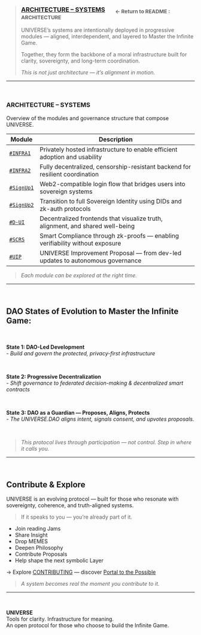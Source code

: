 >### [ARCHITECTURE – SYSTEMS](../README.md#intro-architecture) &nbsp;&nbsp;&nbsp;&nbsp;&nbsp; <sub>← Return to README : ARCHITECTURE 
>UNIVERSE’s systems are intentionally deployed in progressive modules — aligned, interdependent, and layered to Master the Infinite Game.
>
>Together, they form the backbone of a moral infrastructure built for clarity, sovereignty, and long-term coordination.
>
>_This is not just architecture — it’s alignment in motion._

---

<br>

### ARCHITECTURE – SYSTEMS

Overview of the modules and governance structure that compose UNIVERSE.


| **Module** | **Description** |
|------------|-----------------|
| [`#INFRA1`](#infra1) | Privately hosted infrastructure to enable efficient adoption and usability |
| [`#INFRA2`](#infra2) | Fully decentralized, censorship-resistant backend for resilient coordination |
| [`#SignUp1`](#signup1) | Web2-compatible login flow that bridges users into sovereign systems |
| [`#SignUp2`](#signup2) | Transition to full Sovereign Identity using DIDs and zk-auth protocols |
| [`#D-UI`](#d-ui) | Decentralized frontends that visualize truth, alignment, and shared well-being |
| [`#SCRS`](#scrs) | Smart Compliance through zk-proofs — enabling verifiability without exposure |
| [`#UIP`](#uip) | UNIVERSE Improvement Proposal — from dev-led updates to autonomous governance |

> _Each module can be explored at the right time._


---

<br>

## DAO States of Evolution to Master the Infinite Game:

<br>

**State 1: DAO-Led Development**  
_- Build and govern the protected, privacy-first infrastructure_

<br>

**State 2: Progressive Decentralization**  
_- Shift governance to federated decision-making & decentralized smart contracts_

<br>

**State 3: DAO as a Guardian  — Proposes, Aligns, Protects** <br> 
_- The UNIVERSE.DAO aligns intent, signals consent, and upvotes proposals._ <br> 

<br>

> _This protocol lives through participation — not control. Step in where it calls you._

---

<br>

## Contribute & Explore

UNIVERSE is an evolving protocol — built for those who resonate with sovereignty, coherence, and truth-aligned systems.

> If it speaks to you — you’re already part of it.

- Join reading Jams 
- Share Insight  
- Drop MEMES
- Deepen Philosophy
- Contribute Proposals 
- Help shape the next symbolic Layer

→ Explore [CONTRIBUTING](../CONTRIBUTING.md) — discover [Portal to the Possible](../README.md#portal)


> _A system becomes real the moment you contribute to it._

---

<br>

**UNIVERSE**  
Tools for clarity. Infrastructure for meaning.  
An open protocol for those who choose to build the Infinite Game.
